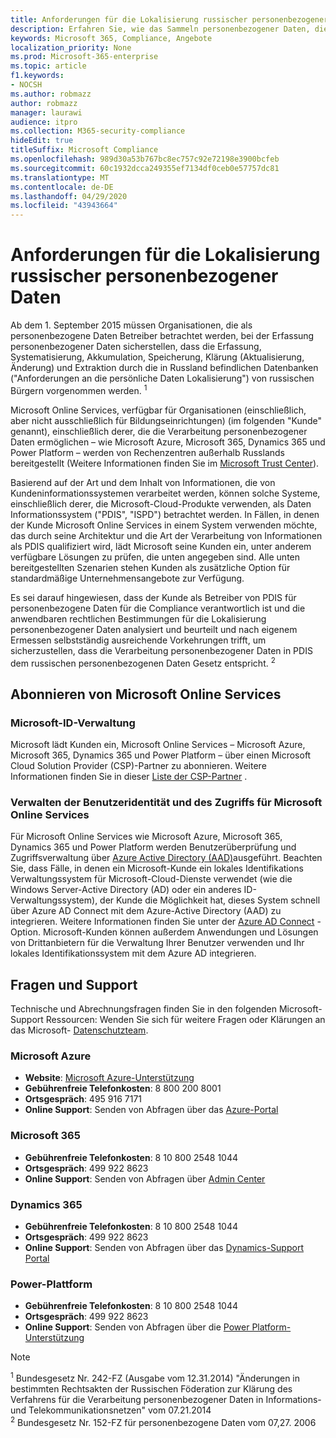 ```yaml
---
title: Anforderungen für die Lokalisierung russischer personenbezogener Daten
description: Erfahren Sie, wie das Sammeln personenbezogener Daten, die Erfassung, Systematisierung, Speicherung, Speicherung, Klärung und Extraktion von personenbezogenen Daten in Microsoft-Diensten und-Datenbanken in Russland ausgeführt wird.
keywords: Microsoft 365, Compliance, Angebote
localization_priority: None
ms.prod: Microsoft-365-enterprise
ms.topic: article
f1.keywords:
- NOCSH
ms.author: robmazz
author: robmazz
manager: laurawi
audience: itpro
ms.collection: M365-security-compliance
hideEdit: true
titleSuffix: Microsoft Compliance
ms.openlocfilehash: 989d30a53b767bc8ec757c92e72198e3900bcfeb
ms.sourcegitcommit: 60c1932dcca249355ef7134df0ceb0e57757dc81
ms.translationtype: MT
ms.contentlocale: de-DE
ms.lasthandoff: 04/29/2020
ms.locfileid: "43943664"
---
```

# <a name="russian-personal-data-localization-requirements"></a>Anforderungen für die Lokalisierung russischer personenbezogener Daten

Ab dem 1. September 2015 müssen Organisationen, die als personenbezogene Daten Betreiber betrachtet werden, bei der Erfassung personenbezogener Daten sicherstellen, dass die Erfassung, Systematisierung, Akkumulation, Speicherung, Klärung (Aktualisierung, Änderung) und Extraktion durch die in Russland befindlichen Datenbanken ("Anforderungen an die persönliche Daten Lokalisierung") von russischen Bürgern vorgenommen werden. <sup>1</sup>

Microsoft Online Services, verfügbar für Organisationen (einschließlich, aber nicht ausschließlich für Bildungseinrichtungen) (im folgenden "Kunde" genannt), einschließlich derer, die die Verarbeitung personenbezogener Daten ermöglichen – wie Microsoft Azure, Microsoft 365, Dynamics 365 und Power Platform – werden von Rechenzentren außerhalb Russlands bereitgestellt (Weitere Informationen finden Sie im [Microsoft Trust Center](https://www.microsoft.com/trust-center)).

Basierend auf der Art und dem Inhalt von Informationen, die von Kundeninformationssystemen verarbeitet werden, können solche Systeme, einschließlich derer, die Microsoft-Cloud-Produkte verwenden, als Daten Informationssystem ("PDIS", "ISPD") betrachtet werden. In Fällen, in denen der Kunde Microsoft Online Services in einem System verwenden möchte, das durch seine Architektur und die Art der Verarbeitung von Informationen als PDIS qualifiziert wird, lädt Microsoft seine Kunden ein, unter anderem verfügbare Lösungen zu prüfen, die unten angegeben sind. Alle unten bereitgestellten Szenarien stehen Kunden als zusätzliche Option für standardmäßige Unternehmensangebote zur Verfügung.

Es sei darauf hingewiesen, dass der Kunde als Betreiber von PDIS für personenbezogene Daten für die Compliance verantwortlich ist und die anwendbaren rechtlichen Bestimmungen für die Lokalisierung personenbezogener Daten analysiert und beurteilt und nach eigenem Ermessen selbstständig ausreichende Vorkehrungen trifft, um sicherzustellen, dass die Verarbeitung personenbezogener Daten in PDIS dem russischen personenbezogenen Daten Gesetz entspricht. <sup>2</sup>

## <a name="subscribing-to-microsoft-online-services"></a>Abonnieren von Microsoft Online Services

### <a name="microsoft-id-management"></a>Microsoft-ID-Verwaltung

Microsoft lädt Kunden ein, Microsoft Online Services – Microsoft Azure, Microsoft 365, Dynamics 365 und Power Platform – über einen Microsoft Cloud Solution Provider (CSP)-Partner zu abonnieren. Weitere Informationen finden Sie in dieser [Liste der CSP-Partner](https://pinpoint.microsoft.com/search?type=services&campaign=691) .

### <a name="managing-user-identity-and-access-for-microsoft-online-services"></a>Verwalten der Benutzeridentität und des Zugriffs für Microsoft Online Services

Für Microsoft Online Services wie Microsoft Azure, Microsoft 365, Dynamics 365 und Power Platform werden Benutzerüberprüfung und Zugriffsverwaltung über [Azure Active Directory (AAD)](https://azure.microsoft.com/services/active-directory/)ausgeführt. Beachten Sie, dass Fälle, in denen ein Microsoft-Kunde ein lokales Identifikations Verwaltungssystem für Microsoft-Cloud-Dienste verwendet (wie die Windows Server-Active Directory (AD) oder ein anderes ID-Verwaltungssystem), der Kunde die Möglichkeit hat, dieses System schnell über Azure AD Connect mit dem Azure-Active Directory (AAD) zu integrieren. Weitere Informationen finden Sie unter der [Azure AD Connect](https://docs.microsoft.com/azure/active-directory/cloud-provisioning/) -Option. Microsoft-Kunden können außerdem Anwendungen und Lösungen von Drittanbietern für die Verwaltung Ihrer Benutzer verwenden und Ihr lokales Identifikationssystem mit dem Azure AD integrieren.

## <a name="questions-and-support"></a>Fragen und Support

Technische und Abrechnungsfragen finden Sie in den folgenden Microsoft-Support Ressourcen: Wenden Sie sich für weitere Fragen oder Klärungen an das Microsoft- [Datenschutzteam](https://support.microsoft.com/gp/privacy-page).

### <a name="microsoft-azure"></a>Microsoft Azure

- **Website**: [Microsoft Azure-Unterstützung](https://aka.ms/GetAzureSupport)
- **Gebührenfreie Telefonkosten**: 8 800 200 8001
- **Ortsgespräch**: 495 916 7171
- **Online Support**: Senden von Abfragen über das [Azure-Portal](https://portal.azure.com)

### <a name="microsoft-365"></a>Microsoft 365

- **Gebührenfreie Telefonkosten**: 8 10 800 2548 1044
- **Ortsgespräch**: 499 922 8623
- **Online Support**: Senden von Abfragen über [Admin Center](https://portal.office.com/)

### <a name="dynamics-365"></a>Dynamics 365

- **Gebührenfreie Telefonkosten**: 8 10 800 2548 1044
- **Ortsgespräch**: 499 922 8623
- **Online Support**: Senden von Abfragen über das [Dynamics-Support Portal](https://dynamics.microsoft.com/support/)

### <a name="power-platform"></a>Power-Plattform

- **Gebührenfreie Telefonkosten**: 8 10 800 2548 1044
- **Ortsgespräch**: 499 922 8623
- **Online Support**: Senden von Abfragen über die [Power Platform-Unterstützung](https://docs.microsoft.com/power-platform/admin/get-help-support)

> [!NOTE]
> <sup>1</sup> Bundesgesetz Nr. 242-FZ (Ausgabe vom 12.31.2014) "Änderungen in bestimmten Rechtsakten der Russischen Föderation zur Klärung des Verfahrens für die Verarbeitung personenbezogener Daten in Informations-und Telekommunikationsnetzen" vom 07.21.2014 <br>
> <sup>2</sup> Bundesgesetz Nr. 152-FZ für personenbezogene Daten vom 07,27. 2006<br>
